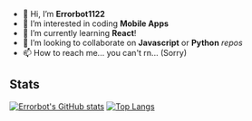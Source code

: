 - 👋 Hi, I’m **Errorbot1122**
- 👀 I’m interested in coding **Mobile Apps**
- 🌱 I’m currently learning **React**!
- 💞️ I’m looking to collaborate on **Javascript** or **Python** *repos*
- 📫 How to reach me... you can't rn... (Sorry)

## Stats
[![Errorbot's GitHub stats](https://github-readme-stats-errorbot1122s-projects.vercel.app/api?username=errorbot1122&show_icons=true&theme=city_lights&count_private=true)](https://github.com/anuraghazra/github-readme-stats)
[![Top Langs](https://github-readme-stats-errorbot1122s-projects.vercel.app/api/top-langs/?username=errorbot1122&show_icons=true&theme=city_lights&layout=compact&langs_count=4)](https://github.com/anuraghazra/github-readme-stats)

